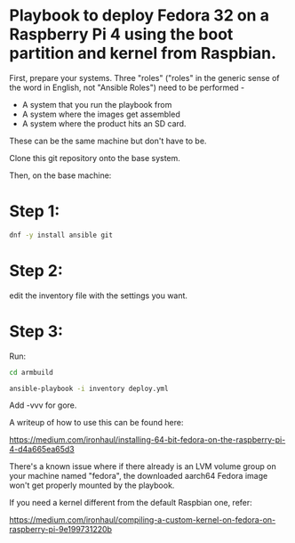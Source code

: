# Playbook to deploy Fedora 32 on a Raspberry Pi 4 using the boot partition and kernel from Raspbian. 

First, prepare your systems. Three "roles" ("roles" in the generic sense of the word in English, not "Ansible Roles") need to be performed - 
* A system that you run the playbook from
* A system where the images get assembled
* A system where the product hits an SD card.

These can be the same machine but don't have to be. 

Clone this git repository onto the base system.

Then, on the base machine:

# Step 1:

```bash
dnf -y install ansible git 
```

# Step 2: 
edit the inventory file with the settings you want. 

# Step 3: 
Run:

```bash
cd armbuild

ansible-playbook -i inventory deploy.yml
```

Add -vvv for gore. 

A writeup of how to use this can be found here:

https://medium.com/ironhaul/installing-64-bit-fedora-on-the-raspberry-pi-4-d4a665ea65d3

There's a known issue where if there already is an LVM volume group on your machine named "fedora", the downloaded aarch64 Fedora image won't get properly mounted by the playbook. 

If you need a kernel different from the default Raspbian one, refer:

https://medium.com/ironhaul/compiling-a-custom-kernel-on-fedora-on-raspberry-pi-9e199731220b
